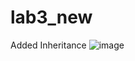 # lab3_new
Added Inheritance 
![image](https://user-images.githubusercontent.com/113394083/205510523-fde7805e-6adf-452d-936a-0d9c57b2525a.png)
